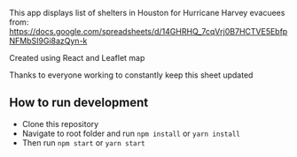 This app displays list of shelters in Houston for Hurricane Harvey evacuees from: https://docs.google.com/spreadsheets/d/14GHRHQ_7cqVrj0B7HCTVE5EbfpNFMbSI9Gi8azQyn-k

Created using React and Leaflet map

Thanks to everyone working to constantly keep this sheet updated


## How to run development

* Clone this repository
* Navigate to root folder and run ```npm install``` or ```yarn install```
* Then run ```npm start``` or ```yarn start```